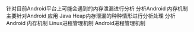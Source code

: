 针对目前Android平台上可能会遇到的内存泄漏进行分析
分析Android 内存机制
主要针对Android 应用 Java Heap内存泄漏的种种情形进行分析处理
分析Android 内存机制
Linux进程管理机制
Android进程管理机制